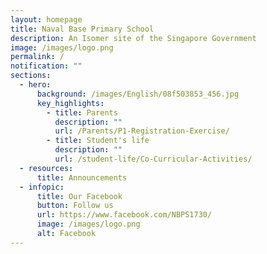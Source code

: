 ```yaml
---
layout: homepage
title: Naval Base Primary School
description: An Isomer site of the Singapore Government
image: /images/logo.png
permalink: /
notification: ""
sections:
  - hero:
      background: /images/English/08f503853_456.jpg
      key_highlights:
        - title: Parents
          description: ""
          url: /Parents/P1-Registration-Exercise/
        - title: Student's life
          description: ""
          url: /student-life/Co-Curricular-Activities/
  - resources:
      title: Announcements
  - infopic:
      title: Our Facebook
      button: Follow us
      url: https://www.facebook.com/NBPS1730/
      image: /images/logo.png
      alt: Facebook
---
```

